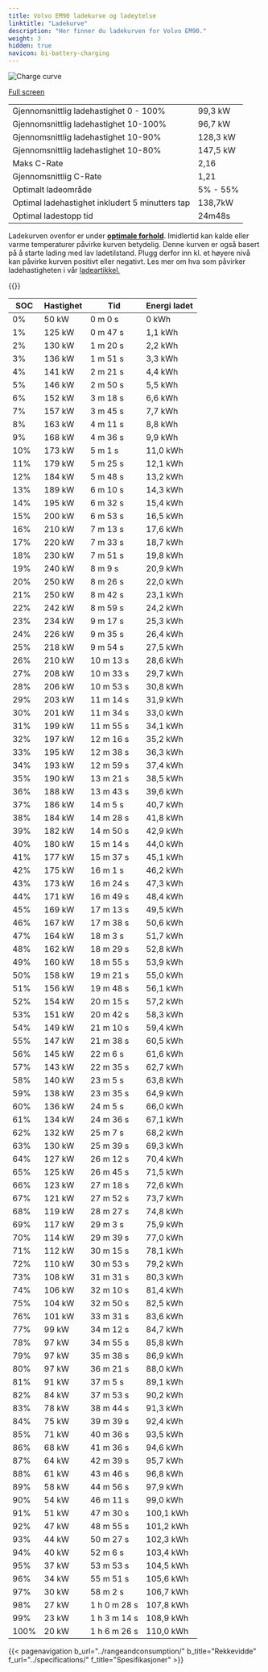 ```yaml
---
title: Volvo EM90 ladekurve og ladeytelse
linktitle: "Ladekurve"
description: "Her finner du ladekurven for Volvo EM90."
weight: 3
hidden: true
navicon: bi-battery-charging
---
```

<!-- markdownlint-disable MD033 -->
<img src="/images/models/volvo/em90/em90/chargingcurve.svg" alt="Charge curve" class="img-fluid">

[Full screen](/images/models/volvo/em90/em90/chargingcurve.svg)


<table class="table table-striped border">
<tbody>
<tr>
<td>Gjennomsnittlig ladehastighet 0 - 100%</td><td>99,3 kW</td>
</tr>
<tr>
<td>Gjennomsnittlig ladehastighet 10-100%</td><td>96,7 kW</td>
</tr>
<tr>
<td>Gjennomsnittlig ladehastighet 10-90%</td><td>128,3 kW</td>
</tr>
<tr>
<td>Gjennomsnittlig ladehastighet 10-80%</td><td>147,5 kW</td>
</tr>
<tr>
<td>Maks C-Rate</td><td>2,16</td>
</tr>
<tr>
<td>Gjennomsnittlig C-Rate</td><td>1,21</td>
</tr>
<tr>
<td>Optimalt ladeområde</td><td>5% - 55%</td>
</tr>
<tr>
<td>Optimal ladehastighet inkludert 5 minutters tap</td><td>138,7kW</td>
</tr>
<tr>
<td>Optimal ladestopp tid</td><td>24m48s</td>
</tr>
</tbody>
</table>


Ladekurven ovenfor er under **[optimale forhold](../../../../../technology/battery/charging/#temperatur)**. Imidlertid kan kalde eller varme temperaturer påvirke kurven betydelig. Denne kurven er også basert på å starte lading med lav ladetilstand. Plugg derfor inn kl. et høyere nivå kan påvirke kurven positivt eller negativt. Les mer om hva som påvirker ladehastigheten i vår [ladeartikkel.](../../../../../technology/battery/charging/)


{{<evkxdisplayaddarticle />}}
<table class="table table-striped border">
<thead>
<tr><th>SOC</th><th>Hastighet</th><th>Tid</th><th>Energi ladet</th></tr>
</thead>
<tbody>
<tr>
<td>0%</td><td>50 kW</td><td> 0 m 0 s </td><td>0 kWh </td>
</tr>
<tr>
<td>1%</td><td>125 kW</td><td> 0 m 47 s </td><td>1,1 kWh </td>
</tr>
<tr>
<td>2%</td><td>130 kW</td><td> 1 m 20 s </td><td>2,2 kWh </td>
</tr>
<tr>
<td>3%</td><td>136 kW</td><td> 1 m 51 s </td><td>3,3 kWh </td>
</tr>
<tr>
<td>4%</td><td>141 kW</td><td> 2 m 21 s </td><td>4,4 kWh </td>
</tr>
<tr>
<td>5%</td><td>146 kW</td><td> 2 m 50 s </td><td>5,5 kWh </td>
</tr>
<tr>
<td>6%</td><td>152 kW</td><td> 3 m 18 s </td><td>6,6 kWh </td>
</tr>
<tr>
<td>7%</td><td>157 kW</td><td> 3 m 45 s </td><td>7,7 kWh </td>
</tr>
<tr>
<td>8%</td><td>163 kW</td><td> 4 m 11 s </td><td>8,8 kWh </td>
</tr>
<tr>
<td>9%</td><td>168 kW</td><td> 4 m 36 s </td><td>9,9 kWh </td>
</tr>
<tr>
<td>10%</td><td>173 kW</td><td> 5 m 1 s </td><td>11,0 kWh </td>
</tr>
<tr>
<td>11%</td><td>179 kW</td><td> 5 m 25 s </td><td>12,1 kWh </td>
</tr>
<tr>
<td>12%</td><td>184 kW</td><td> 5 m 48 s </td><td>13,2 kWh </td>
</tr>
<tr>
<td>13%</td><td>189 kW</td><td> 6 m 10 s </td><td>14,3 kWh </td>
</tr>
<tr>
<td>14%</td><td>195 kW</td><td> 6 m 32 s </td><td>15,4 kWh </td>
</tr>
<tr>
<td>15%</td><td>200 kW</td><td> 6 m 53 s </td><td>16,5 kWh </td>
</tr>
<tr>
<td>16%</td><td>210 kW</td><td> 7 m 13 s </td><td>17,6 kWh </td>
</tr>
<tr>
<td>17%</td><td>220 kW</td><td> 7 m 33 s </td><td>18,7 kWh </td>
</tr>
<tr>
<td>18%</td><td>230 kW</td><td> 7 m 51 s </td><td>19,8 kWh </td>
</tr>
<tr>
<td>19%</td><td>240 kW</td><td> 8 m 9 s </td><td>20,9 kWh </td>
</tr>
<tr>
<td>20%</td><td>250 kW</td><td> 8 m 26 s </td><td>22,0 kWh </td>
</tr>
<tr>
<td>21%</td><td>250 kW</td><td> 8 m 42 s </td><td>23,1 kWh </td>
</tr>
<tr>
<td>22%</td><td>242 kW</td><td> 8 m 59 s </td><td>24,2 kWh </td>
</tr>
<tr>
<td>23%</td><td>234 kW</td><td> 9 m 17 s </td><td>25,3 kWh </td>
</tr>
<tr>
<td>24%</td><td>226 kW</td><td> 9 m 35 s </td><td>26,4 kWh </td>
</tr>
<tr>
<td>25%</td><td>218 kW</td><td> 9 m 54 s </td><td>27,5 kWh </td>
</tr>
<tr>
<td>26%</td><td>210 kW</td><td> 10 m 13 s </td><td>28,6 kWh </td>
</tr>
<tr>
<td>27%</td><td>208 kW</td><td> 10 m 33 s </td><td>29,7 kWh </td>
</tr>
<tr>
<td>28%</td><td>206 kW</td><td> 10 m 53 s </td><td>30,8 kWh </td>
</tr>
<tr>
<td>29%</td><td>203 kW</td><td> 11 m 14 s </td><td>31,9 kWh </td>
</tr>
<tr>
<td>30%</td><td>201 kW</td><td> 11 m 34 s </td><td>33,0 kWh </td>
</tr>
<tr>
<td>31%</td><td>199 kW</td><td> 11 m 55 s </td><td>34,1 kWh </td>
</tr>
<tr>
<td>32%</td><td>197 kW</td><td> 12 m 16 s </td><td>35,2 kWh </td>
</tr>
<tr>
<td>33%</td><td>195 kW</td><td> 12 m 38 s </td><td>36,3 kWh </td>
</tr>
<tr>
<td>34%</td><td>193 kW</td><td> 12 m 59 s </td><td>37,4 kWh </td>
</tr>
<tr>
<td>35%</td><td>190 kW</td><td> 13 m 21 s </td><td>38,5 kWh </td>
</tr>
<tr>
<td>36%</td><td>188 kW</td><td> 13 m 43 s </td><td>39,6 kWh </td>
</tr>
<tr>
<td>37%</td><td>186 kW</td><td> 14 m 5 s </td><td>40,7 kWh </td>
</tr>
<tr>
<td>38%</td><td>184 kW</td><td> 14 m 28 s </td><td>41,8 kWh </td>
</tr>
<tr>
<td>39%</td><td>182 kW</td><td> 14 m 50 s </td><td>42,9 kWh </td>
</tr>
<tr>
<td>40%</td><td>180 kW</td><td> 15 m 14 s </td><td>44,0 kWh </td>
</tr>
<tr>
<td>41%</td><td>177 kW</td><td> 15 m 37 s </td><td>45,1 kWh </td>
</tr>
<tr>
<td>42%</td><td>175 kW</td><td> 16 m 1 s </td><td>46,2 kWh </td>
</tr>
<tr>
<td>43%</td><td>173 kW</td><td> 16 m 24 s </td><td>47,3 kWh </td>
</tr>
<tr>
<td>44%</td><td>171 kW</td><td> 16 m 49 s </td><td>48,4 kWh </td>
</tr>
<tr>
<td>45%</td><td>169 kW</td><td> 17 m 13 s </td><td>49,5 kWh </td>
</tr>
<tr>
<td>46%</td><td>167 kW</td><td> 17 m 38 s </td><td>50,6 kWh </td>
</tr>
<tr>
<td>47%</td><td>164 kW</td><td> 18 m 3 s </td><td>51,7 kWh </td>
</tr>
<tr>
<td>48%</td><td>162 kW</td><td> 18 m 29 s </td><td>52,8 kWh </td>
</tr>
<tr>
<td>49%</td><td>160 kW</td><td> 18 m 55 s </td><td>53,9 kWh </td>
</tr>
<tr>
<td>50%</td><td>158 kW</td><td> 19 m 21 s </td><td>55,0 kWh </td>
</tr>
<tr>
<td>51%</td><td>156 kW</td><td> 19 m 48 s </td><td>56,1 kWh </td>
</tr>
<tr>
<td>52%</td><td>154 kW</td><td> 20 m 15 s </td><td>57,2 kWh </td>
</tr>
<tr>
<td>53%</td><td>151 kW</td><td> 20 m 42 s </td><td>58,3 kWh </td>
</tr>
<tr>
<td>54%</td><td>149 kW</td><td> 21 m 10 s </td><td>59,4 kWh </td>
</tr>
<tr>
<td>55%</td><td>147 kW</td><td> 21 m 38 s </td><td>60,5 kWh </td>
</tr>
<tr>
<td>56%</td><td>145 kW</td><td> 22 m 6 s </td><td>61,6 kWh </td>
</tr>
<tr>
<td>57%</td><td>143 kW</td><td> 22 m 35 s </td><td>62,7 kWh </td>
</tr>
<tr>
<td>58%</td><td>140 kW</td><td> 23 m 5 s </td><td>63,8 kWh </td>
</tr>
<tr>
<td>59%</td><td>138 kW</td><td> 23 m 35 s </td><td>64,9 kWh </td>
</tr>
<tr>
<td>60%</td><td>136 kW</td><td> 24 m 5 s </td><td>66,0 kWh </td>
</tr>
<tr>
<td>61%</td><td>134 kW</td><td> 24 m 36 s </td><td>67,1 kWh </td>
</tr>
<tr>
<td>62%</td><td>132 kW</td><td> 25 m 7 s </td><td>68,2 kWh </td>
</tr>
<tr>
<td>63%</td><td>130 kW</td><td> 25 m 39 s </td><td>69,3 kWh </td>
</tr>
<tr>
<td>64%</td><td>127 kW</td><td> 26 m 12 s </td><td>70,4 kWh </td>
</tr>
<tr>
<td>65%</td><td>125 kW</td><td> 26 m 45 s </td><td>71,5 kWh </td>
</tr>
<tr>
<td>66%</td><td>123 kW</td><td> 27 m 18 s </td><td>72,6 kWh </td>
</tr>
<tr>
<td>67%</td><td>121 kW</td><td> 27 m 52 s </td><td>73,7 kWh </td>
</tr>
<tr>
<td>68%</td><td>119 kW</td><td> 28 m 27 s </td><td>74,8 kWh </td>
</tr>
<tr>
<td>69%</td><td>117 kW</td><td> 29 m 3 s </td><td>75,9 kWh </td>
</tr>
<tr>
<td>70%</td><td>114 kW</td><td> 29 m 39 s </td><td>77,0 kWh </td>
</tr>
<tr>
<td>71%</td><td>112 kW</td><td> 30 m 15 s </td><td>78,1 kWh </td>
</tr>
<tr>
<td>72%</td><td>110 kW</td><td> 30 m 53 s </td><td>79,2 kWh </td>
</tr>
<tr>
<td>73%</td><td>108 kW</td><td> 31 m 31 s </td><td>80,3 kWh </td>
</tr>
<tr>
<td>74%</td><td>106 kW</td><td> 32 m 10 s </td><td>81,4 kWh </td>
</tr>
<tr>
<td>75%</td><td>104 kW</td><td> 32 m 50 s </td><td>82,5 kWh </td>
</tr>
<tr>
<td>76%</td><td>101 kW</td><td> 33 m 31 s </td><td>83,6 kWh </td>
</tr>
<tr>
<td>77%</td><td>99 kW</td><td> 34 m 12 s </td><td>84,7 kWh </td>
</tr>
<tr>
<td>78%</td><td>97 kW</td><td> 34 m 55 s </td><td>85,8 kWh </td>
</tr>
<tr>
<td>79%</td><td>97 kW</td><td> 35 m 38 s </td><td>86,9 kWh </td>
</tr>
<tr>
<td>80%</td><td>97 kW</td><td> 36 m 21 s </td><td>88,0 kWh </td>
</tr>
<tr>
<td>81%</td><td>91 kW</td><td> 37 m 5 s </td><td>89,1 kWh </td>
</tr>
<tr>
<td>82%</td><td>84 kW</td><td> 37 m 53 s </td><td>90,2 kWh </td>
</tr>
<tr>
<td>83%</td><td>78 kW</td><td> 38 m 44 s </td><td>91,3 kWh </td>
</tr>
<tr>
<td>84%</td><td>75 kW</td><td> 39 m 39 s </td><td>92,4 kWh </td>
</tr>
<tr>
<td>85%</td><td>71 kW</td><td> 40 m 36 s </td><td>93,5 kWh </td>
</tr>
<tr>
<td>86%</td><td>68 kW</td><td> 41 m 36 s </td><td>94,6 kWh </td>
</tr>
<tr>
<td>87%</td><td>64 kW</td><td> 42 m 39 s </td><td>95,7 kWh </td>
</tr>
<tr>
<td>88%</td><td>61 kW</td><td> 43 m 46 s </td><td>96,8 kWh </td>
</tr>
<tr>
<td>89%</td><td>58 kW</td><td> 44 m 56 s </td><td>97,9 kWh </td>
</tr>
<tr>
<td>90%</td><td>54 kW</td><td> 46 m 11 s </td><td>99,0 kWh </td>
</tr>
<tr>
<td>91%</td><td>51 kW</td><td> 47 m 30 s </td><td>100,1 kWh </td>
</tr>
<tr>
<td>92%</td><td>47 kW</td><td> 48 m 55 s </td><td>101,2 kWh </td>
</tr>
<tr>
<td>93%</td><td>44 kW</td><td> 50 m 27 s </td><td>102,3 kWh </td>
</tr>
<tr>
<td>94%</td><td>40 kW</td><td> 52 m 6 s </td><td>103,4 kWh </td>
</tr>
<tr>
<td>95%</td><td>37 kW</td><td> 53 m 53 s </td><td>104,5 kWh </td>
</tr>
<tr>
<td>96%</td><td>34 kW</td><td> 55 m 51 s </td><td>105,6 kWh </td>
</tr>
<tr>
<td>97%</td><td>30 kW</td><td> 58 m 2 s </td><td>106,7 kWh </td>
</tr>
<tr>
<td>98%</td><td>27 kW</td><td>1 h 0 m 28 s </td><td>107,8 kWh </td>
</tr>
<tr>
<td>99%</td><td>23 kW</td><td>1 h 3 m 14 s </td><td>108,9 kWh </td>
</tr>
<tr>
<td>100%</td><td>20 kW</td><td>1 h 6 m 26 s </td><td>110,0 kWh </td>
</tr>
</tbody>
</table>


{{< pagenavigation b_url="../rangeandconsumption/" b_title="Rekkevidde" f_url="../specifications/" f_title="Spesifikasjoner" >}}
